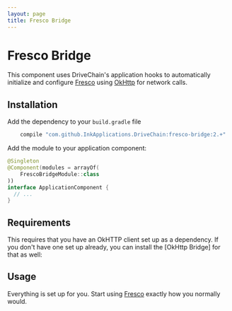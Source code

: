 ```yaml
---
layout: page
title: Fresco Bridge
---
```


Fresco Bridge
=============

This component uses DriveChain's application hooks to automatically
initialize and configure [Fresco] using [OkHttp] for network calls.

Installation
------------

Add the dependency to your `build.gradle` file

```gradle
    compile "com.github.InkApplications.DriveChain:fresco-bridge:2.+"
```
 
Add the module to your application component:

```kotlin
@Singleton
@Component(modules = arrayOf(
    FrescoBridgeModule::class
))
interface ApplicationComponent {
  // ...
}
```

Requirements
------------

This requires that you have an OkHTTP client set up as a dependency.
If you don't have one set up already, you can install the [OkHttp Bridge] 
for that as well:

[bridge]: /okhttp-bridge

Usage
-----

Everything is set up for you. Start using [Fresco] exactly how you
normally would.

[Fresco]: http://frescolib.org/
[OkHttp]: http://square.github.io/okhttp/
